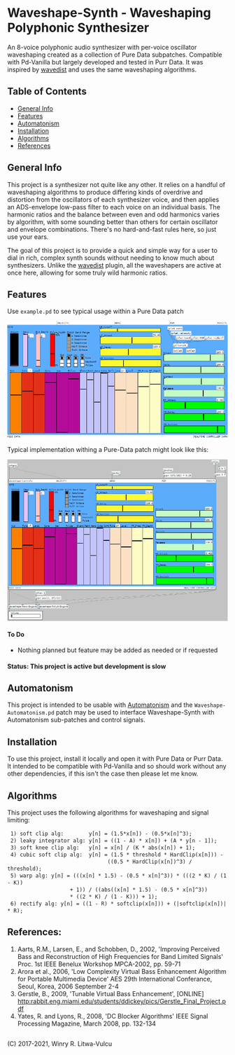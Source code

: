 # Waveshape-Synth - Waveshaping Polyphonic Synthesizer #
An 8-voice polyphonic audio synthesizer with per-voice oscillator waveshaping created as a collection of Pure Data subpatches. Compatible with Pd-Vanilla but largely developed and tested in Purr Data. It was inspired by [wavedist](https://github.com/vulcu/wavedist) and uses the same waveshaping algorithms.

## Table of Contents ##
* [General Info](#general-info)
* [Features](#features)
* [Automatonism](#automatonism)
* [Installation](#installation)
* [Algorithms](#algorithms)
* [References](#references)

## General Info
This project is a synthesizer not quite like any other. It relies on a handful of waveshaping algorithms to produce differing kinds of overdrive and distortion from the oscillators of each synthesizer voice, and then applies an ADS-envelope low-pass filter to each voice on an individual basis. The harmonic ratios and the balance between even and odd harmonics varies by algorithm, with some sounding better than others for certain oscillator and envelope combinations. There's no hard-and-fast rules here, so just use your ears.

The goal of this project is to provide a quick and simple way for a user to dial in rich, complex synth sounds without needing to know much about synthesizers. Unlike the [wavedist](https://github.com/vulcu/wavedist) plugin, all the waveshapers are active at once here, allowing for some truly wild harmonic ratios.

## Features ##
Use `example.pd` to see typical usage within a Pure Data patch


![Main User Interface](./images/ws-controls-main.png)

Typical implementation withing a Pure-Data patch might look like this:

![Typical Implementation Selector](./images/ws-example-main.png)


#### To Do ####
* Nothing planned but feature may be added as needed or if requested

#### Status: This project is active but development is slow ####

## Automatonism ##
This project is intended to be usable with [Automatonism](https://www.automatonism.com/the-software) and the `Waveshape-Automatonism.pd` patch may be used to interface Waveshape-Synth with Automatonism sub-patches and control signals.

## Installation ##
To use this project, install it locally and open it with Pure Data or Purr Data. It intended to be compatible with Pd-Vanilla and so should work without any other dependencies, if this isn't the case then please let me know.

## Algorithms ##
This project uses the following algorithms for waveshaping and signal limiting:
```
 1) soft clip alg:        y[n] = (1.5*x[n]) - (0.5*x[n]^3);
 2) leaky integrator alg: y[n] = ((1 - A) * x[n]) + (A * y[n - 1]);
 3) soft knee clip alg:   y[n] = x[n] / (K * abs(x[n]) + 1);
 4) cubic soft clip alg:  y[n] = (1.5 * threshold * HardClip(x[n])) -
                                ((0.5 * HardClip(x[n])^3) / threshold);
 5) warp alg: y[n] = (((x[n] * 1.5) - (0.5 * x[n]^3)) * (((2 * K) / (1 - K))
                    + 1)) / ((abs((x[n] * 1.5) - (0.5 * x[n]^3)) 
                    * ((2 * K) / (1 - K))) + 1);
 6) rectify alg: y[n] = ((1 - R) * softclip(x[n])) + (|softclip(x[n])| * R);
```

## References: ##
1)  Aarts, R.M., Larsen, E., and Schobben, D., 2002, 'Improving Perceived Bass and Reconstruction of High Frequencies for Band Limited Signals' Proc. 1st IEEE Benelux Workshop MPCA-2002, pp. 59-71
 2) Arora et al., 2006, 'Low Complexity Virtual Bass Enhancement Algorithm for Portable Multimedia Device' AES 29th International Conferance, Seoul, Korea, 2006 September 2-4
 3) Gerstle, B., 2009, 'Tunable Virtual Bass Enhancement', [ONLINE] <http:rabbit.eng.miami.edu/students/ddickey/pics/Gerstle_Final_Project.pdf>
 4) Yates, R. and Lyons, R., 2008, 'DC Blocker Algorithms' IEEE Signal Processing Magazine, March 2008, pp. 132-134

## ##
(C) 2017-2021, Winry R. Litwa-Vulcu

